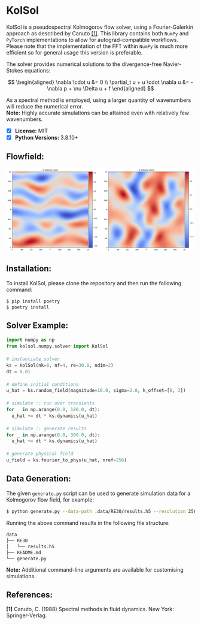 # KolSol

KolSol is a pseudospectral Kolmogorov flow solver, using a Fourier-Galerkin approach as described by Canuto [[1]](#R1). 
This library contains both `NumPy` and `PyTorch` implementations to allow for autograd-compatible workflows. Please note 
that the implementation of the FFT within `NumPy` is much more efficient so for general usage this version is preferable.

The solver provides numerical solutions to the divergence-free Navier-Stokes equations:

$$
\begin{aligned}
  \nabla \cdot u &= 0 \\
  \partial_t u + u \cdot \nabla u &= - \nabla p + \nu \Delta u + f
\end{aligned}
$$

As a spectral method is employed, using a larger quantity of wavenumbers will reduce the numerical error.
<br>**Note:** Highly accurate simulations can be attained even with relatively few wavenumbers.

- [x] **License:** MIT
- [x] **Python Versions:** 3.8.10+

## **Flowfield:**
<p align='center'>
<img src="media/flowfield.png"/>
</p>

## **Installation:**
To install KolSol, please clone the repository and then run the following command:

```shell
$ pip install poetry
$ poetry install
```

## **Solver Example:**

```python
import numpy as np
from kolsol.numpy.solver import KolSol

# instantiate solver
ks = KolSol(nk=8, nf=4, re=30.0, ndim=2)
dt = 0.01

# define initial conditions
u_hat = ks.random_field(magnitude=10.0, sigma=2.0, k_offset=[0, 3])

# simulate :: run over transients
for _ in np.arange(0.0, 180.0, dt):
  u_hat += dt * ks.dynamics(u_hat)

# simulate :: generate results
for _ in np.arange(0.0, 300.0, dt):
  u_hat += dt * ks.dynamics(u_hat)

# generate physical field
u_field = ks.fourier_to_phys(u_hat, nref=256)
```

## **Data Generation:**

The given `generate.py` script can be used to generate simulation data for a Kolmogorov flow field, for example:

```bash
$ python generate.py --data-path .data/RE30/results.h5 --resolution 256 --re 30.0 --time-simulation 60.0
```

Running the above command results in the following file structure:

```
data
├── RE30
│   └── results.h5
├── README.md
└── generate.py
```

**Note:** Additional command-line arguments are available for customising simulations.

## **References:**
<a id="R1">**[1]**</a> Canuto, C. (1988) Spectral methods in fluid dynamics. New York: Springer-Verlag.


